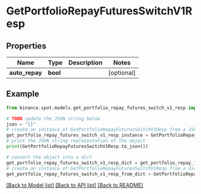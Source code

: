 # GetPortfolioRepayFuturesSwitchV1Resp


## Properties

Name | Type | Description | Notes
------------ | ------------- | ------------- | -------------
**auto_repay** | **bool** |  | [optional] 

## Example

```python
from binance.spot.models.get_portfolio_repay_futures_switch_v1_resp import GetPortfolioRepayFuturesSwitchV1Resp

# TODO update the JSON string below
json = "{}"
# create an instance of GetPortfolioRepayFuturesSwitchV1Resp from a JSON string
get_portfolio_repay_futures_switch_v1_resp_instance = GetPortfolioRepayFuturesSwitchV1Resp.from_json(json)
# print the JSON string representation of the object
print(GetPortfolioRepayFuturesSwitchV1Resp.to_json())

# convert the object into a dict
get_portfolio_repay_futures_switch_v1_resp_dict = get_portfolio_repay_futures_switch_v1_resp_instance.to_dict()
# create an instance of GetPortfolioRepayFuturesSwitchV1Resp from a dict
get_portfolio_repay_futures_switch_v1_resp_from_dict = GetPortfolioRepayFuturesSwitchV1Resp.from_dict(get_portfolio_repay_futures_switch_v1_resp_dict)
```
[[Back to Model list]](../README.md#documentation-for-models) [[Back to API list]](../README.md#documentation-for-api-endpoints) [[Back to README]](../README.md)


